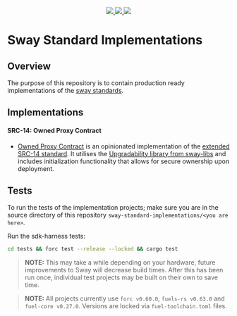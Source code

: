 <p align="center">
    <a href="https://github.com/FuelLabs/sway-standard-implementations/actions/workflows/ci.yml" alt="CI">
        <img src="https://github.com/FuelLabs/sway-standard-implementations/actions/workflows/ci.yml/badge.svg" />
    </a>
    <a href="./LICENSE" alt="forc">
        <img src="https://img.shields.io/github/license/FuelLabs/sway-libs" />
    </a>
    <a href="https://discord.gg/xfpK4Pe">
        <img src="https://img.shields.io/discord/732892373507375164?color=6A7EC2&logo=discord&logoColor=ffffff&labelColor=6A7EC2&label=Discord" />
    </a>
</p>

# Sway Standard Implementations

## Overview

The purpose of this repository is to contain production ready implementations of the [sway standards](https://github.com/FuelLabs/sway-standards).

## Implementations

#### SRC-14: Owned Proxy Contract

- [Owned Proxy Contract](./src14/owned_proxy/) is an opinionated implementation of the [extended SRC-14 standard](https://docs.fuel.network/docs/sway-standards/src-14-simple-upgradeable-proxies/). It utilises the [Upgradability library from sway-libs](https://github.com/FuelLabs/sway-libs) and includes initialization functionality that allows for secure ownership upon deployment.

## Tests

To run the tests of the implementation projects; make sure you are in the source directory of this repository `sway-standard-implementations/<you are here>`.

Run the sdk-harness tests:

```bash
cd tests && forc test --release --locked && cargo test
```

> **NOTE:**
> This may take a while depending on your hardware, future improvements to Sway will decrease build times. After this has been run once, individual test projects may be built on their own to save time.

> **NOTE:**
> All projects currently use `forc v0.60.0`, `fuels-rs v0.63.0` and `fuel-core v0.27.0`. Versions are locked via `fuel-toolchain.toml` files.
